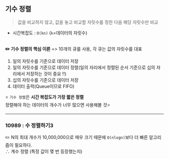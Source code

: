 ## 기수 정렬
> 값을 비교하지 않고, 값을 놓고 비교할 자릿수를 정한 다음 해당 자릿수만 비교 
- 시간복잡도 : ```O(kn)```
  (```k```=데이터의 자릿수)
<br/><br/>

**✏️ 기수 정렬의 핵심 이론**
=> 10개의 큐를 사용, 각 큐는 값의 자릿수를 대표
1. 일의 자릿수를 기준으로 데이터 저장
2. 일의 자릿수를 기준으로 데이터 정렬(일의 자리에서 정렬된 순서 기준으로 십의 자리에서 저장하는 것이 중요 ‼️)
3. 십의 자릿수를 기준으로 데이터 저장 
4. 데이터 출력(Queue이므로 FIFO)


⭐ ```기수 정렬```은 **시간 복잡도가 가장 짧은 정렬**<br/>
정렬해야 하는 데이터의 개수가 너무 많으면 사용해볼 것⭐

---
### 10989 : 수 정렬하기3
✏️ N의 최대 개수가 10,000,000으로 매우 크기 때문에 ```O(nlogn)```보다 더 빠른 알고리즘이 필요하다. <br/>
∴ 계수 정렬 (특정 값이 몇 번 등장했는지)